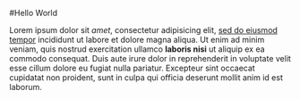 #Hello World

Lorem ipsum dolor sit *amet*, consectetur adipisicing elit, [sed do eiusmod tempor](http://www.example.com/) incididunt ut labore et dolore magna aliqua. Ut enim ad minim veniam, quis nostrud exercitation ullamco **laboris nisi** ut aliquip ex ea commodo consequat. Duis aute irure dolor in reprehenderit in voluptate velit esse cillum dolore eu fugiat nulla pariatur. Excepteur sint occaecat cupidatat non proident, sunt in culpa qui officia deserunt mollit anim id est laborum.

